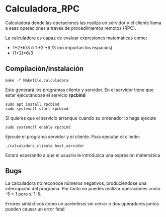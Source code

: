 # Calculadora_RPC
Calculadora donde las operaciones las realiza un servidor y el cliente llama a
esas operaciones a través de procedimientos remotos (RPC).

La calculadora es capaz de evaluar expresiones matemáticas como:
* 1+2*6/3 ó 1 +2 *6 /3 (no importan los espacios)
* (1+2)*6/3


## Compilación/instalación
```
make -f Makefile.calculadora
```

Esto generará los programas cliente y servidor. En el servidor tiene que estar
ejecutándose el servicio **rpcbind**

```
sudo apt install rpcbind
sudo systemctl start rpcbind
```

Si quieres que el servicio arranque cuando su ordenador lo haga ejecute
```
sudo systemctl enable rpcbind
```


Ejecute el programa servidor y el cliente. Para ejecutar el cliente:
```
./calculadora_cliente host_servidor
```

Estará esperando a que el usuario le introduzca una expresión matemática

## Bugs
La calculadora no reconoce números negativos, produciéndose una interrupción
del programa. Por tanto no puedes realizar operaciones como -5 + 1 pero sí 1-5.

Errores sintácticos como un paréntesis sin cerrar o dos operadores juntos pueden
causar un error fatal.
